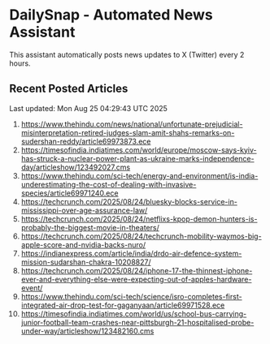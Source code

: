 # DailySnap - Automated News Assistant

This assistant automatically posts news updates to X (Twitter) every 2 hours.

## Recent Posted Articles

Last updated: Mon Aug 25 04:29:43 UTC 2025

1. https://www.thehindu.com/news/national/unfortunate-prejudicial-misinterpretation-retired-judges-slam-amit-shahs-remarks-on-sudershan-reddy/article69973873.ece
2. https://timesofindia.indiatimes.com/world/europe/moscow-says-kyiv-has-struck-a-nuclear-power-plant-as-ukraine-marks-independence-day/articleshow/123492027.cms
3. https://www.thehindu.com/sci-tech/energy-and-environment/is-india-underestimating-the-cost-of-dealing-with-invasive-species/article69971240.ece
4. https://techcrunch.com/2025/08/24/bluesky-blocks-service-in-mississippi-over-age-assurance-law/
5. https://techcrunch.com/2025/08/24/netflixs-kpop-demon-hunters-is-probably-the-biggest-movie-in-theaters/
6. https://techcrunch.com/2025/08/24/techcrunch-mobility-waymos-big-apple-score-and-nvidia-backs-nuro/
7. https://indianexpress.com/article/india/drdo-air-defence-system-mission-sudarshan-chakra-10208827/
8. https://techcrunch.com/2025/08/24/iphone-17-the-thinnest-iphone-ever-and-everything-else-were-expecting-out-of-apples-hardware-event/
9. https://www.thehindu.com/sci-tech/science/isro-completes-first-integrated-air-drop-test-for-gaganyaan/article69971528.ece
10. https://timesofindia.indiatimes.com/world/us/school-bus-carrying-junior-football-team-crashes-near-pittsburgh-21-hospitalised-probe-under-way/articleshow/123482160.cms
